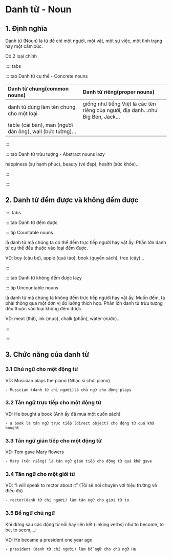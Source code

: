 # Danh từ - Noun

## 1. Định nghĩa

Danh từ (Noun) là từ để chỉ một người, một vật, một sự việc, một tình trạng hay một cảm xúc.

Có 2 loại chính

:::: tabs

::: tab Danh từ cụ thể - Concrete nouns

<!-- prettier-ignore -->
| Danh từ chung(common nouns)             | Danh từ riêng(proper nouns)                                                  |
| :-------------------------------------- | :--------------------------------------------------------------------------- |
| danh từ dùng làm tên chung cho một loại | giống như tiếng Việt là các tên riêng của người, địa danh…như Big Ben, Jack… | \
| table (cái bàn), man (người đàn ông), wall (bức tường)…    |                       |

:::

::: tab Danh từ trừu tượng - Abstract nouns lazy

happiness (sự hạnh phúc), beauty (vẻ đẹp), health (sức khỏe)…

:::

::::

## 2. Danh từ đếm được và không đếm được

:::: tabs

::: tab Danh từ đếm được

::: tip Countable nouns

là danh từ mà chúng ta có thể đếm trực tiếp người hay vật ấy. Phần lớn danh từ cụ thể đều thuộc vào loại đếm được.

VD: boy (cậu bé), apple (quả táo), book (quyển sách), tree (cây)…

:::

::: tab Danh từ không đếm được lazy

::: tip Uncountable nouns

là danh từ mà chúng ta không đếm trực tiếp người hay vật ấy. Muốn đếm, ta phải thông qua một đơn vị đo lường thích hợp. Phần lớn danh từ trừu tượng đều thuộc vào loại không đếm được.

VD: meat (thịt), ink (mực), chalk (phấn), water (nước)…

:::

::::

## 3. Chức năng của danh từ

### 3.1 Chủ ngữ cho một động từ

VD: Musician plays the piano (Nhạc sĩ chơi piano)

    - Musician (danh từ chỉ người)là chủ ngữ cho động plays

### 3.2 Tân ngữ trực tiếp cho một động từ

VD: He bought a book (Anh ấy đã mua một cuốn sách)

    - a book là tân ngữ trực tiếp (direct object) cho động từ quá khứ bought

### 3.3 Tân ngữ gián tiếp cho một động từ

VD: Tom gave Mary flowers

    - Mary (tên riêng) là tân ngữ gián tiếp cho động từ quá khứ gave

### 3.4 Tân ngữ cho một giới từ

VD: “I will speak to rector about it” (Tôi sẽ nói chuyện với hiệu trưởng về điều đó)

    - rector(danh từ chỉ người) làm tân ngữ cho giới từ to

### 3.5 Bổ ngữ chủ ngữ

Khi đứng sau các động từ nối hay liên kết (linking verbs) như to become, to be, to seem,...:

VD: He became a president one year ago

    - president (danh từ chỉ người) làm bổ ngữ cho chủ ngữ He

